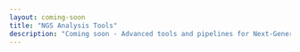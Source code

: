 ```yaml
---
layout: coming-soon
title: "NGS Analysis Tools"
description: "Coming soon - Advanced tools and pipelines for Next-Generation Sequencing data analysis."
---
```

